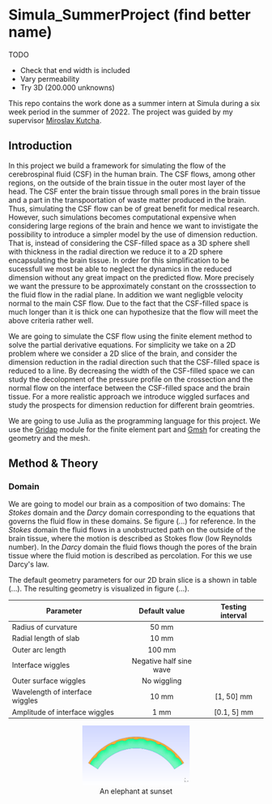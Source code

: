 # Simula_SummerProject (find better name)


TODO
- Check that end width is included
- Vary permeability 
- Try 3D (200.000 unknowns)

This repo contains the work done as a summer intern at Simula during a six week period in the summer of 2022. The project was guided by my supervisor [Miroslav Kutcha](https://github.com/MiroK).

## Introduction 

In this project we build a framework for simulating the flow of the cerebrospinal fluid (CSF) in the human brain. The CSF flows, among other regions, on the outside of the brain tissue in the outer most layer of the head. The CSF enter the brain tissue through small pores in the brain tissue and a part in the transpoortation of waste matter produced in the brain. Thus, simulating the CSF flow can be of great benefit for medical research. However, such simulations becomes computational expensive when considering large regions of the brain and hence we want to invistigate the possibility to introduce a simpler model by the use of dimension reduction. That is, instead of considering the CSF-filled space as a 3D sphere shell with thickness in the radial direction we reduce it to a 2D sphere encapsulating the brain tissue. In order for this simplification to be sucessfull we most be able to neglect the dynamics in the reduced dimension without any great impact on the predicted flow. More precisely we want the pressure to be approximately constant on the crosssection to the fluid flow in the radial plane. In addition we want negligble velocity normal to the main CSF flow. Due to the fact that the CSF-filled space is much longer than it is thick one can hypothesize that the flow will meet the above criteria rather well. 

We are going to simulate the CSF flow using the finite element method to solve the partial derivative equations. For simplicity we take on a 2D problem where we consider a 2D slice of the brain, and consider the dimension reduction in the radial direction such that the CSF-filled space is reduced to a line. By decreasing the width of the CSF-filled space we can study the decolopment of the pressure profile on the crossection and the normal flow on the interface between the CSF-filled space and the brain tissue. For a more realistic approach we introduce wiggled surfaces and study the prospects for dimension reduction for different brain geomtries.

<!-- Maybe show 2D and 3D models here -->

We are going to use Julia as the programming language for this project. We use the [Gridap](https://gridap.github.io/Gridap.jl/stable/) module for the finite element part and [Gmsh](https://gmsh.info) for creating the geometry and the mesh.

## Method & Theory 

### Domain

We are going to model our brain as a composition of two domains: The *Stokes* domain and the *Darcy* domain corresponding to the equations that governs the fluid flow in these domains. Se figure (...) for reference. In the *Stokes* domain the fluid flows in a unobstructed path on the outside of the brain tissue, where the motion is described as Stokes flow (low Reynolds number). In the *Darcy* domain the fluid flows though the pores of the brain tissue where the fluid motion is described as percolation. For this we use Darcy's law.

The default geometry parameters for our 2D brain slice is a shown in table (...). The resulting geometry is visualized in figure (...).

<center>

|  Parameter | Default value | Testing interval 
|---|:---:|:---:|
| Radius of curvature | 50 mm |
| Radial length of slab | 10 mm |
| Outer arc length | 100 mm |
| Interface wiggles | Negative half sine wave|
| Outer surface wiggles | No wiggling |
| Wavelength of interface wiggles | 10 mm | [1,  50] mm|
| Amplitude of interface wiggles | 1 mm | [0.1, 5] mm |


<figure align="center">
    <img src="figures/default_2D_brain_example.png"
         alt="Elephant at sunset"
         style="width:50%">
    <figcaption>An elephant at sunset</figcaption>
</figure>

    




<!-- </center>


<figure align = "center">
<img src="figures/default_2D_brain_example.png" alt="Trulli" style="width:90%">
<figcaption align = "center"><b>
Fig.X - Example of default 2D brain geometry. 
</b></figcaption>
</figure align = "center">
  -->

<!-- <p align="center">
  <img src="figures/solution_convergence.png" alt="Text is not showing?"/>
</p>



### Equations 

We denote $u_S, p_S$ as velocity and pressure respectively in the Stokes domain $S$, and $p_D$ as pressure in the Darcy domain $D$. We define the problem by the following equations.

#### Stokes domain

$$
\begin{align}
    - \nabla \cdot \sigma(u_S, p_S) &= f_s  &\text{in} \ \Omega_S \\
    \nabla \cdot u_S &= 0   &\text{in} \ \Omega_S \\
    u_S &= u_{S,0}   &\text{on} \ \Lambda_S \\
    u_S \times \hat{n}_S &= 0   &\text{on} \ \Gamma_S \\
    p_S &= p_{S,0}   &\text{on} \ \Gamma_S \\
\end{align}
$$

where

$$
\begin{align}
   \sigma(u_S, p_S) &= 2\mu \varepsilon(u_S) - p_S \mathbb{I} \\
   \varepsilon(u_S) &= \frac{1}{2}(\nabla u_S + \nabla^Tu_S)
\end{align}
$$

#### Darcy domain

$$
\begin{align}
    \nabla \cdot (-\frac{\kappa}{\mu}\nabla p_D) &= f_D  &\text{in} \ \Omega_D \\
     P_D &= P_{D,0}  &\text{on} \ \partial \Omega_S \setminus \Gamma 
\end{align}
$$



#### Interface conditions
$$
\begin{align}
    u_S\cdot\hat{n}_S + (-\frac{\kappa}{\mu}\nabla p_D \cdot \hat{n}_D) &= g\Gamma  &\text{on} \ \Gamma \\ 
    -[\sigma(u_S, p_S)\cdot\hat{n}_S]\cdot\hat{n}_S &= P_D  &\text{on} \ \Gamma \\
    -[\sigma(u_S, p_S)\cdot\hat{n}_S]\cdot\hat{\tau}_S &= \alpha u_S \cdot\hat{\tau}_S  &\text{on} \ \Gamma \\
\end{align}
$$


### Weak formulation

We define the test spaces $v_S, q_S, q_D$ to be in the Sobolev space (H1). Check consistency with $dx$ or $dV, dS, dL$.

#### Stokes
From equation (...) we get

$$
\begin{align}
    \int_{\Omega_S} f_s \cdot v_S \ dx &=  \int_{\Omega_S} 2\mu \ \varepsilon(u_S) \odot \varepsilon(v_S) \ dx - \int_{\Omega_S} p_S \nabla\cdot v_S \ dx - \int_{\partial\Omega_S} \big(\sigma(u_S, p_S)\cdot\hat{n}_S\big) \cdot v_S \ dx \\ 
    0 &= - \int_{\Omega_S} (\nabla \cdot u_S) \cdot q_S
\end{align}
$$

In the first equation (put number) Decompose the last term in normal $\hat{n}_S$ and tangential $\hat{\tau}_S$ direction

$$
\begin{align}
    - \int_{\partial\Omega_S} \big(\sigma(u_S, p_S)\cdot\hat{n}_S\big) \cdot v_S \ dS   &=  \int_{\partial\Omega_S} \underbrace{-\Big[\big(\sigma(u_S, p_S)\cdot\hat{n}_S\big) \cdot \hat{n}_S \Big]\Big[\hat{n}_S \cdot v_S \Big]}_{P_D \ \text{on} \ \ \Gamma} -\underbrace{\Big[\big(\sigma(u_S, p_S)\cdot\hat{n}_S\big) \cdot \hat{\tau}_S \Big]\Big[\hat{\tau}_S \cdot v_S \Big]}_{\alpha u_S \cdot\hat{\tau}_S \ \ \text{on} \ \Gamma} \\
    &= \int_{\partial\Omega_S\setminus\Gamma} -\Big[\underbrace{\big(\sigma(u_S, p_S)\cdot\hat{n}_S\big) \cdot \hat{n}_S }_{- p_S} \Big]\Big[\hat{n}_S \cdot v_S \Big] -\Big[\big(\sigma(u_S, p_S)\cdot\hat{n}_S\big) \cdot \hat{\tau}_S \Big]\Big[\hat{\tau}_S \cdot v_S \Big]  +  \int_{\Gamma} P_D - \alpha u_S \cdot\hat{\tau}_S \ dL
\end{align}
$$

where we used the transistion


$$
\begin{align}
    \big(\sigma(u_S, p_S)\cdot\hat{n}_S\big) \cdot \hat{n}_S &= \big(2\mu \ \varepsilon(u_S) - p_S \mathbb{I} \big)\cdot\hat{n}_S \\
    &= 2\mu \ \underbrace{\hat{n}_S \cdot \varepsilon(u_S) \cdot \hat{n}_S}_{0} - p_S \ \underbrace{\hat{n}_S \cdot \hat{n}_S}_{1} = - p_S
\end{align}
$$

with the zero in line (...) comes from theorem something in that paper (REFER).

We can then handle the remaining tangential component of the  $\partial\Omega_S\setminus\Gamma$ boundary using the Nitsche method (theorem?).  


$$
\begin{align}
    - \int_{\partial\Omega_S\setminus\Gamma} \Big[\big(\sigma(u_S, p_S)\cdot\hat{n}_S\big) \cdot \hat{\tau}_S \Big]\Big[\hat{\tau}_S \cdot v_S \Big] = 
    &- \int_{\partial\Omega_S\setminus\Gamma}\Big[\big(\sigma(u_S, p_S)\cdot\hat{n}_S\big) \cdot \hat{\tau}_S \Big]\Big[\hat{\tau}_S \cdot v_S \Big] \\
    &- \int_{\partial\Omega_S\setminus\Gamma}\Big[\big(\sigma(u_S, p_S)\cdot\hat{n}_S\big) \cdot \hat{\tau}_S \Big]\Big[\hat{\tau}_S \cdot u_S - u_{S,\text{tan}} \Big] \\
    &+ \int_{\partial\Omega_S\setminus\Gamma}\frac{\gamma}{h} \Big[ \hat{\tau}_S \cdot u_S - u_{S,\text{tan}} \Big]\Big[\hat{\tau}_S \cdot u_S \Big]
\end{align}
$$

where $u_{S,\text{tan}}$ is the condition for the tangential part of the stokes velocity on the $\partial\Omega_S\setminus\Gamma$. We only want the normal component and thus we set $u_{S,\text{tan}}$ = 0



#### Darcy 

$$
\begin{align}
    \int_{\Omega_D} f_D \cdot q_d \ d\vec{x} &= \int_{\Omega_D} \frac{\kappa}{\mu} \nabla p_D \cdot \nabla q_D \ dx + \int_{\partial\Omega_D} \underbrace{-\hat{n}_D \cdot \frac{\kappa}{\mu} \nabla p_D}_{g\Gamma - u_S \cdot \hat{n}_S \ \text{on} \ \Gamma} \cdot q_D \ dx \\
    &=\int_{\Omega_D} \frac{\kappa}{\mu} \nabla p_D \cdot \nabla q_D \ dx + \int_{\Gamma} (g\Gamma - u_S \cdot \hat{n}_S) \cdot q_D - \int_{\partial\Omega\setminus\Gamma} \hat{n}_D \cdot \kappa \nabla p_D \cdot q_D
\end{align}
$$

where we handle the last term as neuman condition.


## Modelling the brain

We are going to use 
$$
\begin{align}
    u_{S,0} &= 0 \\
\end{align}
$$

$\nabla \cdot x$ is the same as $Div(x)$.


## Results and Discussion


<!-- <p align="center">
  <img src="figures/solution_convergence.png" alt="Text is not showing?"/>
</p> -->



